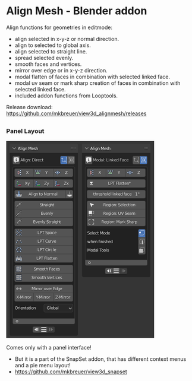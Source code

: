 # Align Mesh - Blender addon

Align functions for geometries in editmode:
- align selected in x-y-z or normal direction.
- align to selected to global axis.
- align selected to straight line.
- spread selected evenly.
- smooth faces and vertices.
- mirror over edge or in x-y-z direction.
- modal flatten of faces in combination with selected linked face. 
- modal uv seam or mark sharp creation of faces in combination with selected linked face. 
- included addon functions from Looptools.

Release download: https://github.com/mkbreuer/view3d_alignmesh/releases

##

### Panel Layout
![Panel layout: ](./images/ui_alignmesh.png)

Comes only with a panel interface!
- But it is a part of the SnapSet addon, that has different context menus and a pie menu layout!
- https://github.com/mkbreuer/view3d_snapset

